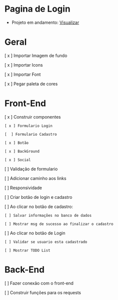 # Pagina de Login

- Projeto em andamento: <a href=https://login-page-zdeep10.vercel.app/>Visualizar</a>

# Geral

[ x ] Importar Imagem de fundo

[ x ] Importar Icons

[ x ] Importar Font

[ x ] Pegar paleta de cores

# Front-End

[ x ] Construir componentes

    [ x ] Formulario Login

    [  ] Formulario Cadastro

    [ x ] Botão

    [ x ] BackGround

    [ x ] Social

[ ] Validação de formulario

[ ] Adicionar caminho aos links

[ ] Responsividade

[ ] Criar botão de login e cadastro

[ ] Ao clicar no botão de cadastro:

    [ ] Salvar informações no banco de dados

    [ ] Mostrar msg de sucesso ao finalizar o cadastro

[ ] Ao clicar no botão de Login

    [ ] Validar se usuario esta cadastrado
    
    [ ] Mostrar TODO List

# Back-End

[ ] Fazer conexão com o front-end

[ ] Construir funções para os requests
